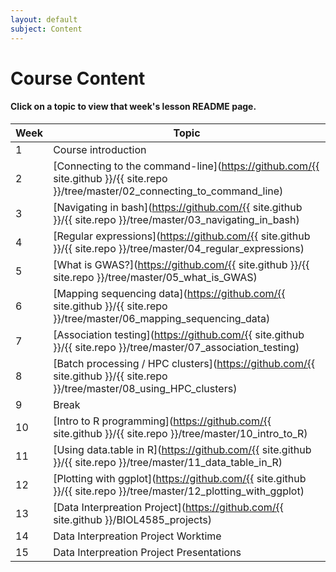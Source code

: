 ```yaml
---
layout: default
subject: Content
---
```


# Course Content

#### Click on a topic to view that week's lesson README page.

| Week | Topic |
| ---- | ----- |
| 1 | Course introduction |
| 2 | [Connecting to the command-line](https://github.com/{{ site.github }}/{{ site.repo }}/tree/master/02_connecting_to_command_line) |
| 3 | [Navigating in bash](https://github.com/{{ site.github }}/{{ site.repo }}/tree/master/03_navigating_in_bash) |
| 4 | [Regular expressions](https://github.com/{{ site.github }}/{{ site.repo }}/tree/master/04_regular_expressions) |
| 5 | [What is GWAS?](https://github.com/{{ site.github }}/{{ site.repo }}/tree/master/05_what_is_GWAS) |
| 6 | [Mapping sequencing data](https://github.com/{{ site.github }}/{{ site.repo }}/tree/master/06_mapping_sequencing_data) |
| 7 | [Association testing](https://github.com/{{ site.github }}/{{ site.repo }}/tree/master/07_association_testing) |
| 8 | [Batch processing / HPC clusters](https://github.com/{{ site.github }}/{{ site.repo }}/tree/master/08_using_HPC_clusters) |
| 9 | Break |
| 10 | [Intro to R programming](https://github.com/{{ site.github }}/{{ site.repo }}/tree/master/10_intro_to_R) |
| 11 | [Using data.table in R](https://github.com/{{ site.github }}/{{ site.repo }}/tree/master/11_data_table_in_R) |
| 12 | [Plotting with ggplot](https://github.com/{{ site.github }}/{{ site.repo }}/tree/master/12_plotting_with_ggplot) |
| 13 | [Data Interpreation Project](https://github.com/{{ site.github }}/BIOL4585_projects) |
| 14 | Data Interpreation Project Worktime |
| 15 | Data Interpreation Project Presentations |
